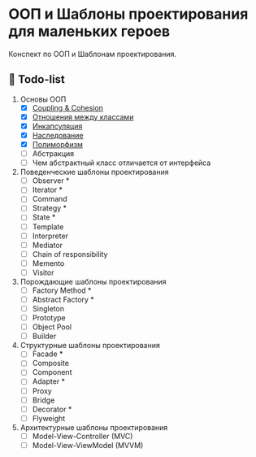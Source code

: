 # ООП и Шаблоны проектирования для маленьких героев

Конспект по ООП и Шаблонам проектирования. 

## 📃 Todo-list

1. Основы ООП
    - [x] [Coupling & Cohesion](ООП/01_02_Coupling_&_Cohesion.md)
    - [x] [Отношения между классами](ООП/01_03_Отношения_между_классами.md)
    - [x] [Инкапсуляция](ООП/01_04_Инкапсуляция.md)
    - [x] [Наследование](ООП/01_05_Наследование.md)
    - [x] [Полиморфизм](ООП/01_06_Полиморфизм.md)
    - [ ] Абстракция
    - [ ] Чем абстрактный класс отличается от интерфейса
2. Поведенческие шаблоны проектирования
    - [ ] Observer *
    - [ ] Iterator *
    - [ ] Command
    - [ ] Strategy *
    - [ ] State *
    - [ ] Template
    - [ ] Interpreter
    - [ ] Mediator
    - [ ] Chain of responsibility
    - [ ] Memento
    - [ ] Visitor
4. Порождающие шаблоны проектирования
    - [ ] Factory Method *
    - [ ] Abstract Factory *
    - [ ] Singleton
    - [ ] Prototype
    - [ ] Object Pool
    - [ ] Builder
6. Структурные шаблоны проектирования
    - [ ] Facade *
    - [ ] Composite
    - [ ] Component
    - [ ] Adapter *
    - [ ] Proxy
    - [ ] Bridge
    - [ ] Decorator *
    - [ ] Flyweight
7. Архитектурные шаблоны проектирования
    - [ ] Model-View-Controller (MVC)
    - [ ] Model-View-ViewModel (MVVM)
